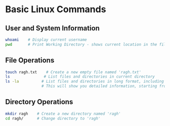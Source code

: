 # Basic Linux Commands

## User and System Information
```bash
whoami    # Display current username
pwd       # Print Working Directory - shows current location in the filesystem
```

## File Operations
```bash
touch ragh.txt    # Create a new empty file named 'ragh.txt'
ls               # List files and directories in current directory
ls -la          # List files and directories in long format, including hidden files
                # This will show you detailed information, starting from the left: file permissions, number of links, owner name, owner group, file size, timestamp of last modification, and file/directory name.
```

## Directory Operations
```bash
mkdir ragh    # Create a new directory named 'ragh'
cd ragh/      # Change directory to 'ragh'
